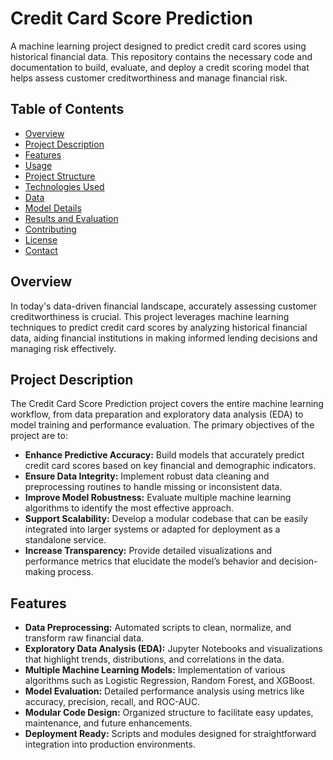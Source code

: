 # Credit Card Score Prediction

A machine learning project designed to predict credit card scores using historical financial data. This repository contains the necessary code and documentation to build, evaluate, and deploy a credit scoring model that helps assess customer creditworthiness and manage financial risk.

## Table of Contents
- [Overview](#overview)
- [Project Description](#project-description)
- [Features](#features)
- [Usage](#usage)
- [Project Structure](#project-structure)
- [Technologies Used](#technologies-used)
- [Data](#data)
- [Model Details](#model-details)
- [Results and Evaluation](#results-and-evaluation)
- [Contributing](#contributing)
- [License](#license)
- [Contact](#contact)

## Overview
In today's data-driven financial landscape, accurately assessing customer creditworthiness is crucial. This project leverages machine learning techniques to predict credit card scores by analyzing historical financial data, aiding financial institutions in making informed lending decisions and managing risk effectively.

## Project Description
The Credit Card Score Prediction project covers the entire machine learning workflow, from data preparation and exploratory data analysis (EDA) to model training and performance evaluation. The primary objectives of the project are to:
- **Enhance Predictive Accuracy:** Build models that accurately predict credit card scores based on key financial and demographic indicators.
- **Ensure Data Integrity:** Implement robust data cleaning and preprocessing routines to handle missing or inconsistent data.
- **Improve Model Robustness:** Evaluate multiple machine learning algorithms to identify the most effective approach.
- **Support Scalability:** Develop a modular codebase that can be easily integrated into larger systems or adapted for deployment as a standalone service.
- **Increase Transparency:** Provide detailed visualizations and performance metrics that elucidate the model’s behavior and decision-making process.

## Features
- **Data Preprocessing:** Automated scripts to clean, normalize, and transform raw financial data.
- **Exploratory Data Analysis (EDA):** Jupyter Notebooks and visualizations that highlight trends, distributions, and correlations in the data.
- **Multiple Machine Learning Models:** Implementation of various algorithms such as Logistic Regression, Random Forest, and XGBoost.
- **Model Evaluation:** Detailed performance analysis using metrics like accuracy, precision, recall, and ROC-AUC.
- **Modular Code Design:** Organized structure to facilitate easy updates, maintenance, and future enhancements.
- **Deployment Ready:** Scripts and modules designed for straightforward integration into production environments.
